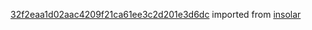 [32f2eaa1d02aac4209f21ca61ee3c2d201e3d6dc](https://github.com/insolar/insolar/commit/32f2eaa1d02aac4209f21ca61ee3c2d201e3d6dc) imported from [insolar](https://github.com/insolar/insolar)

